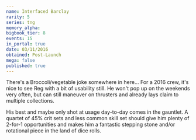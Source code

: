 ```yaml
---
name: Interfaced Barclay
rarity: 5
series: tng
memory_alpha:
bigbook_tier: 8
events: 15
in_portal: true
date: 03/11/2016
obtained: Post-Launch
mega: false
published: true
---
```


There's a Broccoli/vegetable joke somewhere in here… For a 2016 crew, it's nice to see Reg with a bit of usability still. He won't pop up on the weekends very often, but can still maneuver on thrusters and already lays claim to multiple collections.

His best and maybe only shot at usage day-to-day comes in the gauntlet. A quartet of 45% crit sets and less common skill set should give him plenty of 2-for-1 opportunities and makes him a fantastic stepping stone and/or rotational piece in the land of dice rolls.
